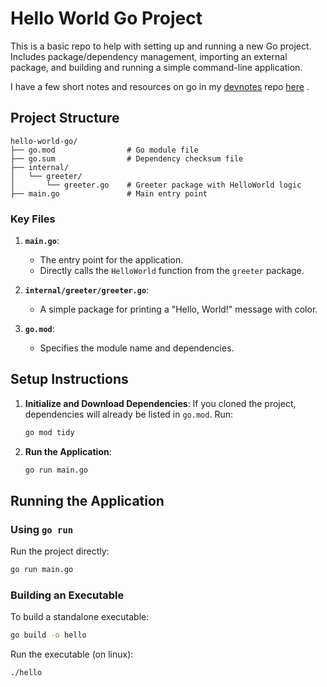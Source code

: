# Hello World Go Project

This is a basic repo to help with setting up and running a new Go project. Includes package/dependency management, importing an external package, and building and running a simple command-line application. 

I have a few short notes and resources on go in my [devnotes](https://github.com/dscruggs/devnotes) repo [here](https://github.com/dscruggs/devnotes/blob/main/quickref/go.md)      .

## Project Structure

```
hello-world-go/
├── go.mod                # Go module file
├── go.sum                # Dependency checksum file
├── internal/
│   └── greeter/
│       └── greeter.go    # Greeter package with HelloWorld logic
├── main.go               # Main entry point
```

### Key Files
1. **`main.go`**:
   - The entry point for the application.
   - Directly calls the `HelloWorld` function from the `greeter` package.

2. **`internal/greeter/greeter.go`**:
   - A simple package for printing a "Hello, World!" message with color.

3. **`go.mod`**:
   - Specifies the module name and dependencies.

## Setup Instructions

1. **Initialize and Download Dependencies**:
   If you cloned the project, dependencies will already be listed in `go.mod`. Run:
   ```bash
   go mod tidy
   ```

3. **Run the Application**:
   ```bash
   go run main.go
   ```

## Running the Application

### Using `go run`
Run the project directly:
```bash
go run main.go
```

### Building an Executable
To build a standalone executable:
```bash
go build -o hello
```

Run the executable (on linux):
```bash
./hello
```



